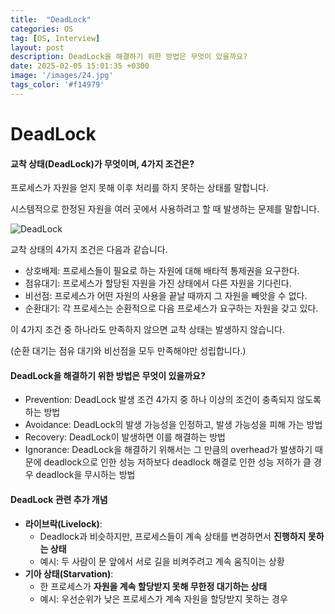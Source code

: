 ```yaml
---
title:  "DeadLock"
categories: OS
tag: [OS, Interview]
layout: post
description: DeadLock을 해결하기 위한 방법은 무엇이 있을까요?
date: 2025-02-05 15:01:35 +0300
image: '/images/24.jpg'
tags_color: '#f14979'
---
```





# DeadLock

#### 교착 상태(DeadLock)가 무엇이며, 4가지 조건은?

프로세스가 자원을 얻지 못해 이후 처리를 하지 못하는 상태를 말합니다.

시스템적으로 한정된 자원을 여러 곳에서 사용하려고 할 때 발생하는 문제를 말합니다.


![DeadLock]({{site.url}}/images/2025-02-05-first/DeadLock.png)

교착 상태의 4가지 조건은 다음과 같습니다.

- 상호배제: 프로세스들이 필요로 하는 자원에 대해 배타적 통제권을 요구한다.
- 점유대기: 프로세스가 할당된 자원을 가진 상태에서 다른 자원을 기다린다.
- 비선점: 프로세스가 어떤 자원의 사용을 끝날 때까지 그 자원을 빼앗을 수 없다.
- 순환대기: 각 프로세스는 순환적으로 다음 프로세스가 요구하는 자원을 갖고 있다.

이 4가지 조건 중 하나라도 만족하지 않으면 교착 상태는 발생하지 않습니다.

(순환 대기는 점유 대기와 비선점을 모두 만족해야만 성립합니다.)

#### DeadLock을 해결하기 위한 방법은 무엇이 있을까요?

- Prevention: DeadLock 발생 조건 4가지 중 하나 이상의 조건이 충족되지 않도록 하는 방법
- Avoidance: DeadLock의 발생 가능성을 인정하고, 발생 가능성을 피해 가는 방법
- Recovery: DeadLock이 발생하면 이를 해결하는 방법
- Ignorance: DeadLock을 해결하기 위해서는 그 만큼의 overhead가 발생하기 때문에 deadlock으로 인한 성능 저하보다 deadlock 해결로 인한 성능 저하가 클 경우 deadlock을 무시하는 방법

#### DeadLock 관련 추가 개념

- **라이브락(Livelock)**:
  - Deadlock과 비슷하지만, 프로세스들이 계속 상태를 변경하면서 **진행하지 못하는 상태**
  - 예시: 두 사람이 문 앞에서 서로 길을 비켜주려고 계속 움직이는 상황
- **기아 상태(Starvation)**:
  - 한 프로세스가 **자원을 계속 할당받지 못해 무한정 대기하는 상태**
  - 예시: 우선순위가 낮은 프로세스가 계속 자원을 할당받지 못하는 경우
